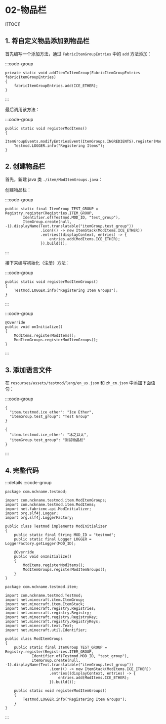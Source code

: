 # 02-物品栏

[[TOC]]

## 1. 将自定义物品添加到物品栏

首先编写一个添加方法，通过 `FabricItemGroupEntries` 中的 `add` 方法添加：

:::code-group

```java:line-numbers [ModItems.java]
private static void addItemToItemGroup(FabricItemGroupEntries fabricItemGroupEntries)
{
    fabricItemGroupEntries.add(ICE_ETHER);
}
```
:::

最后调用该方法：

:::code-group

```java:line-numbers [ModItems.java] {3}
public static void registerModItems()
{
    ItemGroupEvents.modifyEntriesEvent(ItemGroups.INGREDIENTS).register(ModItems::addItemToItemGroup);
    Testmod.LOGGER.info("Registering Items");
}
```

## 2. 创建物品栏

首先，新建 java 类 `./item/ModItemGroups.java`：

创建物品栏：

:::code-group

```java:line-numbers [ModItemGroups.java]
public static final ItemGroup TEST_GROUP = Registry.register(Registries.ITEM_GROUP,
        Identifier.of(Testmod.MOD_ID, "test_group"),
        ItemGroup.create(null, -1).displayName(Text.translatable("itemGroup.test_group"))
                .icon(() -> new ItemStack(ModItems.ICE_ETHER))
                .entries((displayContext, entries) -> {
                    entries.add(ModItems.ICE_ETHER);
                }).build());
```
:::

接下来编写初始化（注册）方法：

:::code-group

```java:line-numbers [ModItemGroups.java]
public static void registerModItemGroups()
{
    Testmod.LOGGER.info("Registering Item Groups");
}
```
:::

:::code-group

```java:line-numbers [Testmod.java] {5}
@Override
public void onInitialize()
{
    ModItems.registerModItems();
    ModItemGroups.registerModItemGroups();
}
```
:::

## 3. 添加语言文件

在 `resourses/assets/testmod/lang/en_us.json` 和 `zh_cn.json` 中添加下面语句：

:::code-group

```java:line-numbers [en_us.json] {3}
{
  "item.testmod.ice_ether": "Ice Ether",
  "itemGroup.test_group": "Test Group"
}
```

```java:line-numbers [zh_cn.json] {3}
{
  "item.testmod.ice_ether": "冰之以太",
  "itemGroup.test_group": "测试物品栏"
}
```
:::


## 4. 完整代码

:::details
:::code-group

```java:line-numbers [Testmod.java]
package com.nckname.testmod;

import com.nckname.testmod.item.ModItemGroups;
import com.nckname.testmod.item.ModItems;
import net.fabricmc.api.ModInitializer;
import org.slf4j.Logger;
import org.slf4j.LoggerFactory;

public class Testmod implements ModInitializer
{
    public static final String MOD_ID = "testmod";
    public static final Logger LOGGER = LoggerFactory.getLogger(MOD_ID);
    
    @Override
    public void onInitialize()
    {
        ModItems.registerModItems();
        ModItemGroups.registerModItemGroups();
    }
}
```

```java:line-numbers [ModItemGroups.java]
package com.nckname.testmod.item;

import com.nckname.testmod.Testmod;
import net.minecraft.item.ItemGroup;
import net.minecraft.item.ItemStack;
import net.minecraft.registry.Registries;
import net.minecraft.registry.Registry;
import net.minecraft.registry.RegistryKey;
import net.minecraft.registry.RegistryKeys;
import net.minecraft.text.Text;
import net.minecraft.util.Identifier;

public class ModItemGroups
{
    public static final ItemGroup TEST_GROUP = Registry.register(Registries.ITEM_GROUP,
            Identifier.of(Testmod.MOD_ID, "test_group"),
            ItemGroup.create(null, -1).displayName(Text.translatable("itemGroup.test_group"))
                    .icon(() -> new ItemStack(ModItems.ICE_ETHER))
                    .entries((displayContext, entries) -> {
                        entries.add(ModItems.ICE_ETHER);
                    }).build());

    public static void registerModItemGroups()
    {
        Testmod.LOGGER.info("Registering Item Groups");
    }
}
```
:::